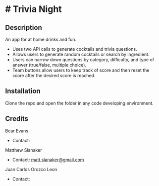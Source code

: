 # # Trivia Night
## Description
An app for at home drinks and fun.
- Uses two API calls to generate cocktails and trivia questions.
- Allows users to generate random cocktails or search by ingredient.
- Users can narrow down questions by category, difficulty, and type of answer (true/false, multiple choice).
- Team buttons allow users to keep track of score and then reset the score after the desired score is reached.
## Installation
Clone the repo and open the folder in any code developing environment.
## Credits

Bear Evans
- Contact:

Matthew Slanaker
- Contact: matt.slanaker@gmail.com

Juan Carlos Orozco Leon
- Contact:
